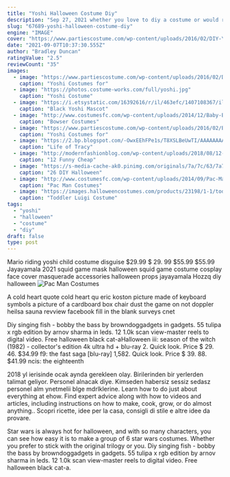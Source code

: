 ```yaml
---
title: "Yoshi Halloween Costume Diy"
description: "Sep 27, 2021 whether you love to diy a costume or would rather just leave that to the pros at party city, these 50 best group halloween costumes will give you plenty of spooktacular options to choose from"
slug: "67689-yoshi-halloween-costume-diy"
engine: "IMAGE"
cover: "https://www.partiescostume.com/wp-content/uploads/2016/02/DIY-Yoshi-Costume.jpg"
date: "2021-09-07T10:37:30.555Z"
author: "Bradley Duncan"
ratingValue: "2.5"
reviewCount: "35"
images:
  - image: "https://www.partiescostume.com/wp-content/uploads/2016/02/DIY-Yoshi-Costume.jpg"
    caption: "Yoshi Costumes for"
  - image: "https://photos.costume-works.com/full/yoshi.jpg"
    caption: "Yoshi Costume"
  - image: "https://i.etsystatic.com/16392616/r/il/463efc/1407108367/il_794xN.1407108367_9imv.jpg"
    caption: "Black Yoshi Mascot"
  - image: "http://www.costumesfc.com/wp-content/uploads/2014/12/Baby-Bowser-Costume.jpg"
    caption: "Bowser Costumes"
  - image: "https://www.partiescostume.com/wp-content/uploads/2016/02/Baby-Yoshi-Costume.jpg"
    caption: "Yoshi Costumes for"
  - image: "https://2.bp.blogspot.com/-OwxEEhFPe1s/T8XSLBeUwTI/AAAAAAAAJmQ/UTRc26FTyL4/s1600/MarioKart-95.jpg"
    caption: "Life of Tracy"
  - image: "http://modernfashionblog.com/wp-content/uploads/2018/08/12-Funny-Cheap-Homemade-Halloween-Costume-Ideas-2018-3.jpg"
    caption: "12 Funny Cheap"
  - image: "https://s-media-cache-ak0.pinimg.com/originals/7a/7c/63/7a7c63788323f3acf5f971bcbb0f8f12.jpg"
    caption: "26 DIY Halloween"
  - image: "http://www.costumesfc.com/wp-content/uploads/2014/09/Pac-Man-Halloween-Costumes.jpg"
    caption: "Pac Man Costumes"
  - image: "https://images.halloweencostumes.com/products/23198/1-1/toddler-luigi-costume.jpg"
    caption: "Toddler Luigi Costume"
tags:
  - "yoshi"
  - "halloween"
  - "costume"
  - "diy"
draft: false
type: post
---
```


Mario riding yoshi child costume disguise $29.99 $ 29. 99 $55.99 $55.99  Jayayamala 2021 squid game mask halloween squid game costume cosplay face cover masquerade accessories halloween props jayayamala Hozzq diy halloween
![Pac Man Costumes](http://www.costumesfc.com/wp-content/uploads/2014/09/Pac-Man-Halloween-Costumes.jpg "Pac Man Costumes")

A cold heart quote cold heart qu eric koston picture made of keyboard symbols a picture of a cardboard box chair dust the game on not doppler heilsa sauna revview facebook fill in the blank surveys cnet
<!--inArticleAds-->

<!--galleryOne-->

Diy singing fish - bobby the bass by browndoggadgets in gadgets. 55 tulipa x rgb edition by arnov sharma in leds. 12 1.0k scan view-master reels to digital video.  Free halloween black cat-aHalloween iii: season of the witch (1982) - collector's edition 4k ultra hd + blu-ray 2. Quick look. Price $ 29. 46. $34.99 f9: the fast saga [blu-ray] 1,582. Quick look. Price $ 39. 88. $41.99 ncis: the eighteenth
<!--inArticleAds-->

<!--galleryTwo-->

2018 yl ierisinde ocak aynda gerekleen olay. Birilerinden bir yerlerden talimat geliyor. Personel alnacak diye. Kimseden habersiz sessiz sedasz personel alm ynetmelii blge mdrlklerine. Learn how to do just about everything at ehow. Find expert advice along with how to videos and articles, including instructions on how to make, cook, grow, or do almost anything.. Scopri ricette, idee per la casa, consigli di stile e altre idee da provare.
<!--galleryThree-->

Star wars is always hot for halloween, and with so many characters, you can see how easy it is to make a group of 6 star wars costumes. Whether you prefer to stick with the original trilogy or you. Diy singing fish - bobby the bass by browndoggadgets in gadgets. 55 tulipa x rgb edition by arnov sharma in leds. 12 1.0k scan view-master reels to digital video.  Free halloween black cat-a. 